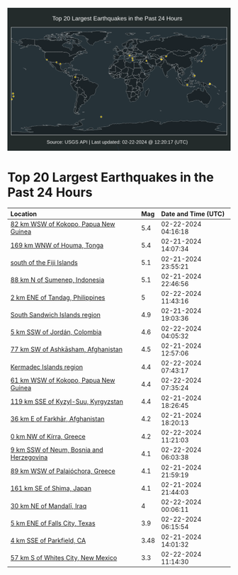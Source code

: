 ![Map](./map.png)

# Top 20 Largest Earthquakes in the Past 24 Hours

| Location | Mag | Date and Time (UTC) |
|:---|:---|:---|
| [82 km WSW of Kokopo, Papua New Guinea](https://earthquake.usgs.gov/earthquakes/eventpage/us7000m0pv) | 5.4 | 02-22-2024 04:16:18 |
| [169 km WNW of Houma, Tonga](https://earthquake.usgs.gov/earthquakes/eventpage/us7000m0jz) | 5.4 | 02-21-2024 14:07:34 |
| [south of the Fiji Islands](https://earthquake.usgs.gov/earthquakes/eventpage/us7000m0p8) | 5.1 | 02-21-2024 23:55:21 |
| [88 km N of Sumenep, Indonesia](https://earthquake.usgs.gov/earthquakes/eventpage/us7000m0n3) | 5.1 | 02-21-2024 22:46:56 |
| [2 km ENE of Tandag, Philippines](https://earthquake.usgs.gov/earthquakes/eventpage/us7000m0s7) | 5 | 02-22-2024 11:43:16 |
| [South Sandwich Islands region](https://earthquake.usgs.gov/earthquakes/eventpage/us7000m0m3) | 4.9 | 02-21-2024 19:03:36 |
| [5 km SSW of Jordán, Colombia](https://earthquake.usgs.gov/earthquakes/eventpage/us7000m0pr) | 4.6 | 02-22-2024 04:05:32 |
| [77 km SW of Ashkāsham, Afghanistan](https://earthquake.usgs.gov/earthquakes/eventpage/us7000m0jg) | 4.5 | 02-21-2024 12:57:06 |
| [Kermadec Islands region](https://earthquake.usgs.gov/earthquakes/eventpage/us7000m0qi) | 4.4 | 02-22-2024 07:43:17 |
| [61 km WSW of Kokopo, Papua New Guinea](https://earthquake.usgs.gov/earthquakes/eventpage/us7000m0qf) | 4.4 | 02-22-2024 07:35:24 |
| [119 km SSE of Kyzyl-Suu, Kyrgyzstan](https://earthquake.usgs.gov/earthquakes/eventpage/us7000m0lw) | 4.4 | 02-21-2024 18:26:45 |
| [36 km E of Farkhār, Afghanistan](https://earthquake.usgs.gov/earthquakes/eventpage/us7000m0lu) | 4.2 | 02-21-2024 18:20:13 |
| [0 km NW of Kírra, Greece](https://earthquake.usgs.gov/earthquakes/eventpage/us7000m0s5) | 4.2 | 02-22-2024 11:21:03 |
| [9 km SSW of Neum, Bosnia and Herzegovina](https://earthquake.usgs.gov/earthquakes/eventpage/us7000m0q4) | 4.1 | 02-22-2024 06:03:38 |
| [89 km WSW of Palaióchora, Greece](https://earthquake.usgs.gov/earthquakes/eventpage/us7000m0my) | 4.1 | 02-21-2024 21:59:19 |
| [161 km SE of Shima, Japan](https://earthquake.usgs.gov/earthquakes/eventpage/us7000m0mu) | 4.1 | 02-21-2024 21:44:03 |
| [30 km NE of Mandalī, Iraq](https://earthquake.usgs.gov/earthquakes/eventpage/us7000m0ns) | 4 | 02-22-2024 00:06:11 |
| [5 km ENE of Falls City, Texas](https://earthquake.usgs.gov/earthquakes/eventpage/tx2024drmo) | 3.9 | 02-22-2024 06:15:54 |
| [4 km SSE of Parkfield, CA](https://earthquake.usgs.gov/earthquakes/eventpage/nc74005576) | 3.48 | 02-21-2024 14:01:32 |
| [57 km S of Whites City, New Mexico](https://earthquake.usgs.gov/earthquakes/eventpage/tx2024drwk) | 3.3 | 02-22-2024 11:14:30 |
